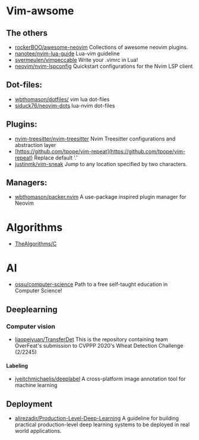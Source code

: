 # Vim-awsome

## The others

- [rockerBOO/awesome-neovim](https://github.com/rockerBOO/awesome-neovim) Collections of awesome neovim plugins. 
- [nanotee/nvim-lua-guide](https://github.com/nanotee/nvim-lua-guide) Lua-vim guideline 
- [svermeulen/vimpeccable](https://github.com/svermeulen/vimpeccable) Write your .vimrc in Lua!
- [neovim/nvim-lspconfig](https://github.com/neovim/nvim-lspconfig) Quickstart configurations for the Nvim LSP client 

## Dot-files:
- [wbthomason/dotfiles/](https://github.com/wbthomason/dotfiles/blob/linux/neovim/.config/nvim/lua/plugins.lua) vim lua dot-files
- [siduck76/neovim-dots](https://github.com/siduck76/neovim-dots) lua-nvim dot-files

## Plugins:
- [nvim-treesitter/nvim-treesitter](https://github.com/nvim-treesitter/nvim-treesitter) Nvim Treesitter configurations and abstraction layer 
- [https://github.com/tpope/vim-repeat](https://github.com/tpope/vim-repeat) Replace default '.' 
- [justinmk/vim-sneak](https://github.com/justinmk/vim-sneak) Jump to any location specified by two characters.

## Managers:
- [wbthomason/packer.nvim](https://github.com/wbthomason/packer.nvim) A use-package inspired plugin manager for Neovim

# Algorithms
- [TheAlgorithms/C](https://github.com/TheAlgorithms/C)

# AI
- [ossu/computer-science](https://github.com/ossu/computer-science) Path to a free self-taught education in Computer Science! 
## Deeplearning
### Computer vision
- [liaopeiyuan/TransferDet](https://github.com/liaopeiyuan/TransferDet) This is the repository containing team OverFeat's submission to CVPPP 2020's Wheat Detection Challenge (2/2245) 
#### Labeling
- [jveitchmichaelis/deeplabel](https://github.com/jveitchmichaelis/deeplabel) A cross-platform image annotation tool for machine learning 

## Deployment
- [alirezadir/Production-Level-Deep-Learning](https://github.com/alirezadir/Production-Level-Deep-Learning)  A guideline for building practical production-level deep learning systems to be deployed in real world applications. 